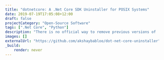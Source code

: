 ```yaml
---
title: "dotnetcore: A .Net Core SDK Uninstaller for POSIX Systems"
date: 2019-07-19T17:05:08+12:00
draft: false
projectCategory: "Open-Source Software"
tags: [".Net Core", "Python"]
description: "There is no official way to remove previous versions of .Net Core SDKs in POSIX systems, this tool can help you with that."
images: []
externalUrl: "https://github.com/akshaybabloo/dot-net-core-uninstaller"
_build:
    render: never
---
```

